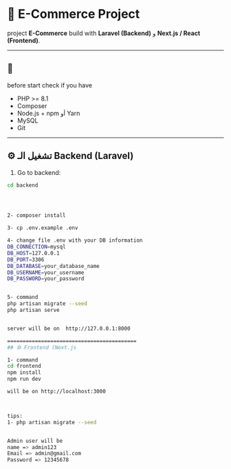 # 🛒 E-Commerce Project

project **E-Commerce** build with **Laravel (Backend)** و **Next.js / React (Frontend)**.

---

## 🚀 

before start check if you have 

- PHP >= 8.1  
- Composer  
- Node.js + npm أو Yarn  
- MySQL  
- Git  

---

## ⚙️ تشغيل الـ Backend (Laravel)

1. Go to backend:
```bash
cd backend




2- composer install

3- cp .env.example .env

4- change file .env with your DB information
DB_CONNECTION=mysql
DB_HOST=127.0.0.1
DB_PORT=3306
DB_DATABASE=your_database_name
DB_USERNAME=your_username
DB_PASSWORD=your_password


5- command
php artisan migrate --seed
php artisan serve


server will be on  http://127.0.0.1:8000

==========================================
## ⚙️ Frontend (Next.js

1- command
cd frontend
npm install
npm run dev

will be on http://localhost:3000



tips:
1- php artisan migrate --seed


Admin user will be 
name => admin123
Email => admin@gmail.com
Password => 12345678
